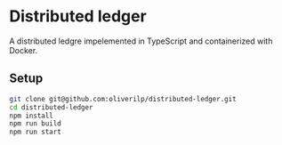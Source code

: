# Distributed ledger

A distributed ledgre impelemented in TypeScript and containerized with Docker.

## Setup

```sh
git clone git@github.com:oliverilp/distributed-ledger.git
cd distributed-ledger
npm install
npm run build
npm run start
```
